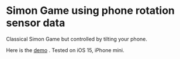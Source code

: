 # Simon Game using phone rotation sensor data

Classical Simon Game but controlled by tilting your phone.

Here is the [demo](https://nervous-cori-a5f21b.netlify.app/) . Tested on iOS 15, iPhone mini.
